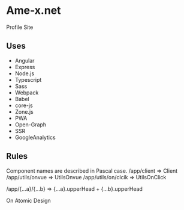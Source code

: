 # Ame-x.net
Profile Site

## Uses
 - Angular
 - Express
 - Node.js
 - Typescript
 - Sass
 - Webpack
 - Babel
 - core-js
 - Zone.js
 - PWA
 - Open-Graph
 - SSR
 - GoogleAnalytics

## Rules
Component names are described in Pascal case.
/app/client => Client
/app/utils/onvue => UtilsOnvue
/app/utils/on/clcik => UtilsOnClick

/app/{...a}/{...b} => {...a}.upperHead + {...b}.upperHead

On Atomic Design

<!--
hello !!
<Icon size="100px" />
<Client>
    <div id="vue-test" [innerHTML]="VueHtml"></div>
    <ClientScript>
        {{ VueScript }}
    </ClientScript>
</Client>
<IconAtom point="●" style="width: 100px; height: 100px;font-size: 25px;" />
-->